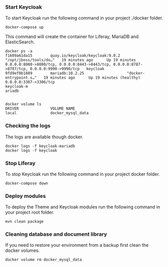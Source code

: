 ### Start Keycloak
To start Keycloak run the following command in your project ./docker folder.
```
docker-compose up
```
This command will create the container for Liferay, MariaDB and ElasticSearch.
```
docker ps -a
f1609a61da15        quay.io/keycloak/keycloak:9.0.2   "/opt/jboss/tools/do…"   19 minutes ago      Up 19 minutes             0.0.0.0:8080->8080/tcp, 0.0.0.0:8443->8443/tcp, 0.0.0.0:8787->8787/tcp, 0.0.0.0:9990->9990/tcp   keycloak
9fd9ef0b1889        mariadb:10.2.25                   "docker-entrypoint.s…"   19 minutes ago      Up 19 minutes (healthy)   0.0.0.0:3307->3306/tcp                                                                           keycloak-m
ariadb


docker volume ls
DRIVER              VOLUME NAME
local               docker_mysql_data
```

### Checking the logs
The logs are available though docker.
```
docker logs -f keycloak-mariadb
docker logs -f keycloak
```

### Stop Liferay
To stop Keycloak run the following command in your project docker folder.
```
docker-compose down
```

### Deploy modules
To deploy the Theme and Keycloak modules run the following command in your project root folder.
```
mvn clean package
```

### Cleaning database and document library
If you need to restore your environment from a backup first clean the docker volumes.
```
docker volume rm docker_mysql_data
```
